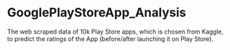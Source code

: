 # GooglePlayStoreApp_Analysis
The web scraped data of 10k Play Store apps, which is chosen from Kaggle, to predict the ratings of the App (before/after launching it on Play Store).
